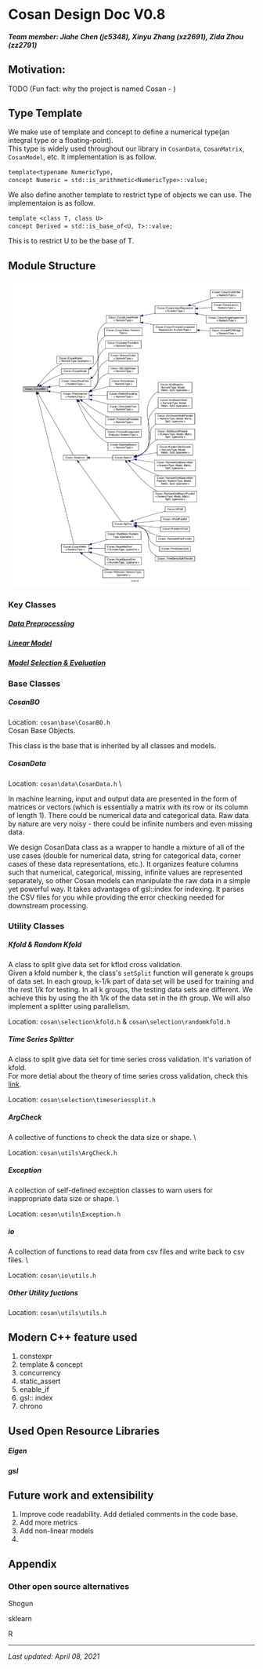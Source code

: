 # Cosan Design Doc V0.8

##### Team member: Jiahe Chen (jc5348), Xinyu Zhang (xz2691), Zida Zhou (zz2791)

## Motivation: 
TODO
(Fun fact: why the project is named Cosan - )

## Type Template
We make use of template and concept to define a numerical type(an integral type or a floating-point). \
This type is widely used throughout our library in `CosanData`, `CosanMatrix`, `CosanModel`, etc.
It implementation is as follow.
```
template<typename NumericType,
concept Numeric = std::is_arithmetic<NumericType>::value;
``` 
We also define another template to restrict type of objects we can use.
The implementaion is as follow.
```
template <class T, class U>
concept Derived = std::is_base_of<U, T>::value;
```
This is to restrict U to be the base of T.

## Module Structure
<img src="class_hierarchy.jpg" alt="class hierarchy chart" width="800"/>

### Key Classes

##### [Data Preprocessing](https://github.com/gchenra/cosan/blob/jiahe/design/PreprocessDesignDoc.md)

##### [Linear Model](https://github.com/gchenra/cosan/blob/jiahe/ModelDesignDoc.md)

##### [Model Selection & Evaluation](https://github.com/gchenra/cosan/blob/jiahe/SelectDesignDoc.md)

### Base Classes

##### CosanBO
Location: `cosan\base\CosanBO.h` \
Cosan Base Objects. 

This class is the base that is inherited by all classes and models. 

##### CosanData
Location: `cosan\data\CosanData.h` \

In machine learning, input and output data are presented in the form of matrices or vectors (which is essentially a matrix with its row or its column of length 1). There could be numerical data and categorical data. Raw data by nature are very noisy - there could be infinite numbers and even missing data. 

We design CosanData class as a wrapper to handle a mixture of all of the use cases (double for numerical data, string for categorical data, corner cases of these data representations, etc.). It organizes feature columns such that numerical, categorical, missing, infinite values are represented separately, so other Cosan models can manipulate the raw data in a simple yet powerful way. It takes advantages of gsl::index for indexing. It parses the CSV files for you while providing the error checking needed for downstream processing. 

### Utility Classes

##### Kfold & Random Kfold
A class to split give data set for kflod cross validation. \
Given a kfold number k, the class's `setSplit` function will generate k groups of data set. In each group, k-1/k part of data set will be used for training and the rest 1/k for testing. In all k groups, the testing data sets are different. We achieve this by using the ith 1/k of the data set in the ith group.
We will also implement a splitter using parallelism. 

Location: `cosan\selection\kfold.h` & `cosan\selection\randomkfold.h`

##### Time Series Splitter 
A class to split give data set for time series cross validation. It's variation of kfold. \
For more detial about the theory of time series cross validation, check this [link](https://scikit-learn.org/stable/modules/generated/sklearn.model_selection.TimeSeriesSplit.html). 

Location: `cosan\selection\timeseriessplit.h` 

##### ArgCheck
A collective of functions to check the data size or shape. \

Location: `cosan\utils\ArgCheck.h`

##### Exception
A collection of self-defined exception classes to warn users for inappropriate data size or shape. \

Location: `cosan\utils\Exception.h`

##### io
A collection of functions to read data from csv files and write back to csv files. \

Location: `cosan\io\utils.h`

##### Other Utility fuctions
Location: `cosan\utils\utils.h`


## Modern C++ feature used
1. constexpr
2. template & concept
3. concurrency
4. static_assert
5. enable_if
6. gsl:: index
7. chrono

## Used Open Resource Libraries 
##### Eigen
##### gsl

## Future work and extensibility
1. Improve code readability. Add detialed comments in the code base.
2. Add more metrics 
3. Add non-linear models
4.  

## Appendix

### Other open source alternatives

Shogun

sklearn

R



----


*Last updated: April 08, 2021*
